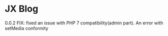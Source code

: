 # JX Blog

0.0.2
FIX: fixed an issue with PHP 7 compatibility(admin part). An error with setMedia conformity